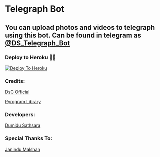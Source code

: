 # Telegraph Bot

## You can upload photos and videos to telegraph using this bot. Can be found in telegram as [@DS_Telegraph_Bot](https://t.me/DS_Telegraph_Bot)

### Deploy to Heroku 🏃‍♂

[![Deploy To Heroku](https://www.herokucdn.com/deploy/button.svg)](https://heroku.com/deploy?template=https://github.com/DumiduSathsara/DSTelegraphBot)

### Credits:

[DsC Official](https://t.me/DsC_Offl)

[Pyrogram Library](https://github.com/pyrogram/pyrogram)

### Developers:

[Dumidu Sathsara](https://t.me/DumiduSathara)

### Special Thanks To:

[Janindu Malshan](https://github.com/ImJanindu)
